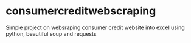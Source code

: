 # consumercreditwebscraping
Simple project on websraping consumer credit website into excel using python, beautiful soup and requests
